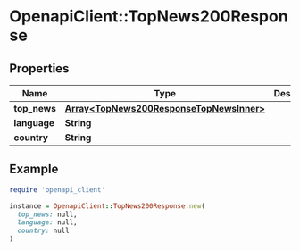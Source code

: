 # OpenapiClient::TopNews200Response

## Properties

| Name | Type | Description | Notes |
| ---- | ---- | ----------- | ----- |
| **top_news** | [**Array&lt;TopNews200ResponseTopNewsInner&gt;**](TopNews200ResponseTopNewsInner.md) |  | [optional] |
| **language** | **String** |  | [optional] |
| **country** | **String** |  | [optional] |

## Example

```ruby
require 'openapi_client'

instance = OpenapiClient::TopNews200Response.new(
  top_news: null,
  language: null,
  country: null
)
```

